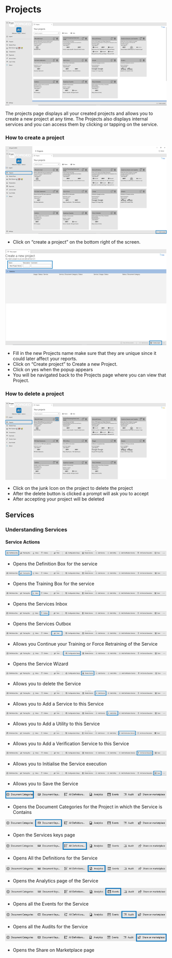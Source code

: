 # Projects



![](.gitbook/assets/8.png)

The projects page displays all your created projects and allows you to create a new project at any time. The Projects also displays internal services and you can access them by clicking or tapping on the service.

### How to create a project

![](.gitbook/assets/9.png)

* Click on “create a project” on the bottom right of the screen.

![](.gitbook/assets/10.png)

* Fill in the new Projects name make sure that they are unique since it could later affect your reports.
* Click on “Create project” to Create a new Project.
* Click on yes when the popup appears
* You will be navigated back to the Projects page where you can view that Project.

### How to delete a project

![](.gitbook/assets/11.png)

* Click on the junk Icon on the project to delete the project
* After the delete button is clicked a prompt will ask you to accept
* After accepting your project will be deleted

## Services

### Understanding Services

#### Service Actions

![](.gitbook/assets/12.png)

* Opens the Definition Box for the service

![](.gitbook/assets/13.png)

* Opens the Training Box for the service

![](.gitbook/assets/14.png)

* Opens the Services Inbox

![](.gitbook/assets/15.png)

* Opens the Services Outbox

![](.gitbook/assets/16.png)

* Allows you Continue your Training or Force Retraining of the Service

![](.gitbook/assets/17.png)

* Opens the Service Wizard

![](.gitbook/assets/18.png)

* Allows you to delete the Service

![](.gitbook/assets/19.png)

* Allows you to Add a Service to this Service

![](.gitbook/assets/20.png)

* Allows you to Add a Utility to this Service

![](.gitbook/assets/21.png)

* Allows you to Add a Verification Service to this Service

![](.gitbook/assets/22.png)

* Allows you to Initialise the Service execution

![](.gitbook/assets/23.png)

* Allows you to Save the Service

![](.gitbook/assets/24.png)

* Opens the Document Categories for the Project in which the Service is Contains

![](.gitbook/assets/25.png)

* Open the Services keys page

![](.gitbook/assets/26.png)

* Opens All the Definitions for the Service

![](.gitbook/assets/27.png)

* Opens the Analytics page of the Service

![](.gitbook/assets/28.png)

* Opens all the Events for the Service

![](.gitbook/assets/29.png)

* Opens all the Audits for the Service

![](.gitbook/assets/30.png)

* Opens the Share on Marketplace page

